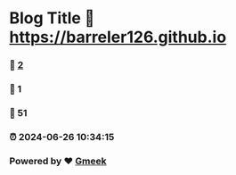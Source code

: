 # Blog Title :link: https://barreler126.github.io 
### :page_facing_up: [2](https://barreler126.github.io/tag.html) 
### :speech_balloon: 1 
### :hibiscus: 51 
### :alarm_clock: 2024-06-26 10:34:15 
### Powered by :heart: [Gmeek](https://github.com/Meekdai/Gmeek)
